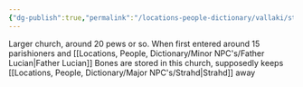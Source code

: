 ```yaml
---
{"dg-publish":true,"permalink":"/locations-people-dictionary/vallaki/st-andral-s-church/","tags":["Location"]}
---
```


Larger church, around 20 pews or so.  When first entered around 15 parishioners and [[Locations, People, Dictionary/Minor NPC's/Father Lucian\|Father Lucian]]
Bones are stored in this church, supposedly keeps [[Locations, People, Dictionary/Major NPC's/Strahd\|Strahd]] away